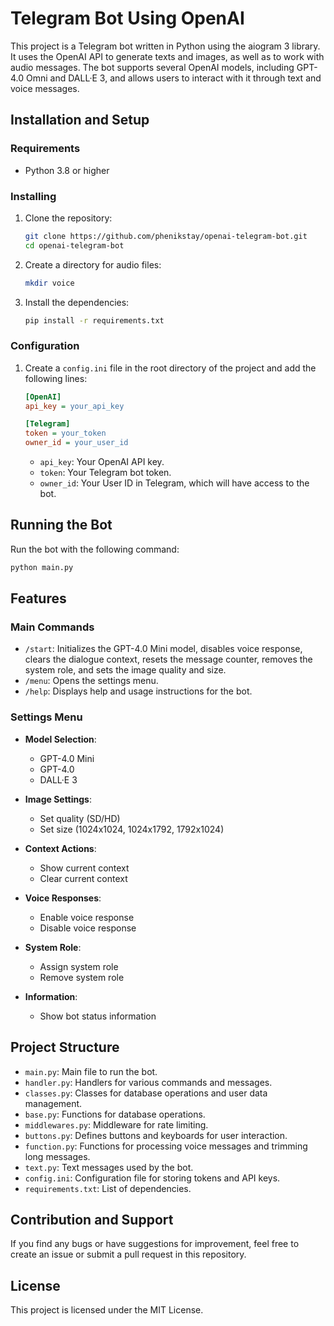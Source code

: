 # Telegram Bot Using OpenAI
This project is a Telegram bot written in Python using the aiogram 3 library. It uses the OpenAI API to generate texts and images, as well as to work with audio messages. The bot supports several OpenAI models, including GPT-4.0 Omni and DALL·E 3, and allows users to interact with it through text and voice messages.

## Installation and Setup
### Requirements
- Python 3.8 or higher

### Installing
1. Clone the repository:
   ```sh
   git clone https://github.com/phenikstay/openai-telegram-bot.git
   cd openai-telegram-bot
   ```
   
2. Create a directory for audio files:
   ```sh
   mkdir voice
   ```

3. Install the dependencies:
   ```sh
   pip install -r requirements.txt
   ```

### Configuration
1. Create a `config.ini` file in the root directory of the project and add the following lines:
   ```ini
   [OpenAI]
   api_key = your_api_key
   
   [Telegram]
   token = your_token
   owner_id = your_user_id
   ```
   - `api_key`: Your OpenAI API key.
   - `token`: Your Telegram bot token.
   - `owner_id`: Your User ID in Telegram, which will have access to the bot.

## Running the Bot
Run the bot with the following command:
```sh
python main.py
```

## Features
### Main Commands
- `/start`: Initializes the GPT-4.0 Mini model, disables voice response, clears the dialogue context, resets the message counter, removes the system role, and sets the image quality and size.
- `/menu`: Opens the settings menu.
- `/help`: Displays help and usage instructions for the bot.

### Settings Menu
- **Model Selection**:
  - GPT-4.0 Mini
  - GPT-4.0
  - DALL·E 3

- **Image Settings**:
  - Set quality (SD/HD)
  - Set size (1024x1024, 1024x1792, 1792x1024)

- **Context Actions**:
  - Show current context
  - Clear current context

- **Voice Responses**:
  - Enable voice response
  - Disable voice response

- **System Role**:
  - Assign system role
  - Remove system role

- **Information**:
  - Show bot status information

## Project Structure
- `main.py`: Main file to run the bot.
- `handler.py`: Handlers for various commands and messages.
- `classes.py`: Classes for database operations and user data management.
- `base.py`: Functions for database operations.
- `middlewares.py`: Middleware for rate limiting.
- `buttons.py`: Defines buttons and keyboards for user interaction.
- `function.py`: Functions for processing voice messages and trimming long messages.
- `text.py`: Text messages used by the bot.
- `config.ini`: Configuration file for storing tokens and API keys.
- `requirements.txt`: List of dependencies.

## Contribution and Support
If you find any bugs or have suggestions for improvement, feel free to create an issue or submit a pull request in this repository.

## License
This project is licensed under the MIT License.
